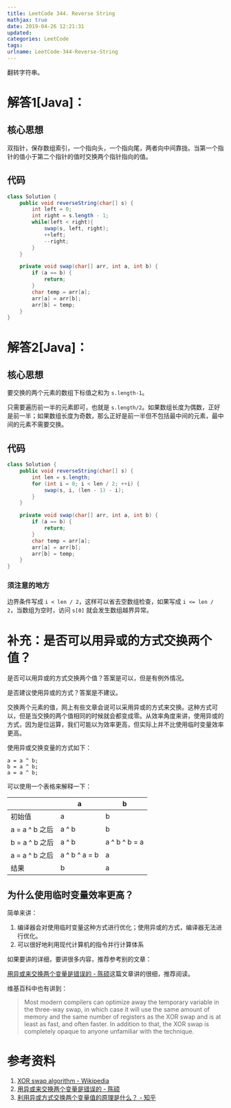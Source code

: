 ```yaml
---
title: LeetCode 344. Reverse String
mathjax: true
date: 2019-04-26 12:21:31
updated:
categories: LeetCode
tags:
urlname: LeetCode-344-Reverse-String
---
```


翻转字符串。

<!-- more -->

# 解答1[Java]：

## 核心思想

双指针，保存数组索引，一个指向头，一个指向尾，两者向中间靠拢。当第一个指针的值小于第二个指针的值时交换两个指针指向的值。

## 代码

```java
class Solution {
    public void reverseString(char[] s) {
        int left = 0;
        int right = s.length - 1;
        while(left < right){
            swap(s, left, right);
            ++left;
            --right;
        }
    }

    private void swap(char[] arr, int a, int b) {
        if (a == b) {
            return;
        }
        char temp = arr[a];
        arr[a] = arr[b];
        arr[b] = temp;
    }
}
```



# 解答2[Java]：

## 核心思想

要交换的两个元素的数组下标值之和为 `s.length-1`。

只需要遍历前一半的元素即可，也就是 `s.length/2`。如果数组长度为偶数，正好是前一半；如果数组长度为奇数，那么正好是前一半但不包括最中间的元素，最中间的元素不需要交换。

## 代码

```java
class Solution {
    public void reverseString(char[] s) {
        int len = s.length;
        for (int i = 0; i < len / 2; ++i) {
            swap(s, i, (len - 1) - i);
        }
    }

    private void swap(char[] arr, int a, int b) {
        if (a == b) {
            return;
        }
        char temp = arr[a];
        arr[a] = arr[b];
        arr[b] = temp;
    }
}
```

### 须注意的地方

边界条件写成 `i < len / 2`，这样可以省去空数组检查，如果写成 `i <= len / 2`，当数组为空时，访问 `s[0]` 就会发生数组越界异常。



# 补充：是否可以用异或的方式交换两个值？

是否可以用异或的方式交换两个值？答案是可以，但是有例外情况。

是否建议使用异或的方式？答案是不建议。

交换两个元素的值，网上有些文章会说可以采用异或的方式来交换。这种方式可以，但是当交换的两个值相同的时候就会都变成零。从效率角度来讲，使用异或的方式，因为是位运算，我们可能以为效率更高，但实际上并不比使用临时变量效率更高。

使用异或交换变量的方式如下：

```
a = a ^ b;
b = a ^ b;
a = a ^ b;
```

可以使用一个表格来解释一下：

|                | a             | b             |
| -------------- | ------------- | ------------- |
| 初始值         | a             | b             |
| a = a ^ b 之后 | a ^ b         | b             |
| b = a ^ b 之后 | a ^ b         | a ^ b ^ b = a |
| a = a ^ b 之后 | a ^ b ^ a = b | a             |
| 结果           | b             | a             |



## 为什么使用临时变量效率更高？

简单来讲：

1. 编译器会对使用临时变量这种方式进行优化；使用异或的方式，编译器无法进行优化。
2. 可以很好地利用现代计算机的指令并行计算体系

如果要讲的详细，要讲很多内容，推荐参考别的文章：

[用异或来交换两个变量是错误的 - 陈硕](https://blog.csdn.net/solstice/article/details/5166912)这篇文章讲的很细，推荐阅读。

维基百科中也有讲到：

> Most modern compilers can optimize away the temporary variable in the three-way swap, in which case it will use the same amount of memory and the same number of registers as the XOR swap and is at least as fast, and often faster. In addition to that, the XOR swap is completely opaque to anyone unfamiliar with the technique.



# 参考资料

1. [XOR swap algorithm - Wikipedia](https://en.wikipedia.org/wiki/XOR_swap_algorithm)
2. [用异或来交换两个变量是错误的 - 陈硕](https://blog.csdn.net/solstice/article/details/5166912)
3. [利用异或方式交换两个变量值的原理是什么？ - 知乎](https://www.zhihu.com/question/62003033/answer/193516886)
